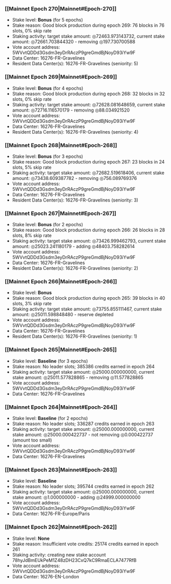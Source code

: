 ### [[Mainnet Epoch 270|Mainnet#Epoch-270]]
* Stake level: **Bonus** (for 5 epochs)
* Stake reason: Good block production during epoch 269: 76 blocks in 76 slots, 0% skip rate
* Staking activity: target stake amount: ◎72463.973143732, current stake amount: ◎72661.703844320 - removing ◎197.730700588
* Vote account address: 5WVvtQDDd3Gsdm3eyDrRAczP9greGmdBjNoyD93iYw9F
* Data Center: 16276-FR-Gravelines
* Resident Data Center(s): 16276-FR-Gravelines (seniority: 5)
### [[Mainnet Epoch 269|Mainnet#Epoch-269]]
* Stake level: **Bonus** (for 4 epochs)
* Stake reason: Good block production during epoch 268: 32 blocks in 32 slots, 0% skip rate
* Staking activity: target stake amount: ◎72628.081648659, current stake amount: ◎72716.116570179 - removing ◎88.034921520
* Vote account address: 5WVvtQDDd3Gsdm3eyDrRAczP9greGmdBjNoyD93iYw9F
* Data Center: 16276-FR-Gravelines
* Resident Data Center(s): 16276-FR-Gravelines (seniority: 4)
### [[Mainnet Epoch 268|Mainnet#Epoch-268]]
* Stake level: **Bonus** (for 3 epochs)
* Stake reason: Good block production during epoch 267: 23 blocks in 24 slots, 5% skip rate
* Staking activity: target stake amount: ◎72682.519618406, current stake amount: ◎73438.609387782 - removing ◎756.089769376
* Vote account address: 5WVvtQDDd3Gsdm3eyDrRAczP9greGmdBjNoyD93iYw9F
* Data Center: 16276-FR-Gravelines
* Resident Data Center(s): 16276-FR-Gravelines (seniority: 3)
### [[Mainnet Epoch 267|Mainnet#Epoch-267]]
* Stake level: **Bonus** (for 2 epochs)
* Stake reason: Good block production during epoch 266: 26 blocks in 28 slots, 8% skip rate
* Staking activity: target stake amount: ◎73426.999462793, current stake amount: ◎25023.241180179 - adding ◎48403.758282614
* Vote account address: 5WVvtQDDd3Gsdm3eyDrRAczP9greGmdBjNoyD93iYw9F
* Data Center: 16276-FR-Gravelines
* Resident Data Center(s): 16276-FR-Gravelines (seniority: 2)
### [[Mainnet Epoch 266|Mainnet#Epoch-266]]
* Stake level: **Bonus**
* Stake reason: Good block production during epoch 265: 39 blocks in 40 slots, 3% skip rate
* Staking activity: target stake amount: ◎73755.855111467, current stake amount: ◎25011.598848480 - reserve depleted
* Vote account address: 5WVvtQDDd3Gsdm3eyDrRAczP9greGmdBjNoyD93iYw9F
* Data Center: 16276-FR-Gravelines
* Resident Data Center(s): 16276-FR-Gravelines (seniority: 1)
### [[Mainnet Epoch 265|Mainnet#Epoch-265]]
* Stake level: **Baseline** (for 3 epochs)
* Stake reason: No leader slots; 385386 credits earned in epoch 264
* Staking activity: target stake amount: ◎25000.000000000, current stake amount: ◎25011.577828865 - removing ◎11.577828865
* Vote account address: 5WVvtQDDd3Gsdm3eyDrRAczP9greGmdBjNoyD93iYw9F
* Data Center: 16276-FR-Gravelines
### [[Mainnet Epoch 264|Mainnet#Epoch-264]]
* Stake level: **Baseline** (for 2 epochs)
* Stake reason: No leader slots; 336287 credits earned in epoch 263
* Staking activity: target stake amount: ◎25000.000000000, current stake amount: ◎25000.000422737 - not removing ◎0.000422737 (amount too small)
* Vote account address: 5WVvtQDDd3Gsdm3eyDrRAczP9greGmdBjNoyD93iYw9F
* Data Center: 16276-FR-Gravelines
### [[Mainnet Epoch 263|Mainnet#Epoch-263]]
* Stake level: **Baseline**
* Stake reason: No leader slots; 395744 credits earned in epoch 262
* Staking activity: target stake amount: ◎25000.000000000, current stake amount: ◎1.000000000 - adding ◎24999.000000000
* Vote account address: 5WVvtQDDd3Gsdm3eyDrRAczP9greGmdBjNoyD93iYw9F
* Data Center: 16276-FR-Europe/Paris
### [[Mainnet Epoch 262|Mainnet#Epoch-262]]
* Stake level: **None**
* Stake reason: Insufficient vote credits: 25174 credits earned in epoch 261
* Staking activity: creating new stake account 78hyJdBmEUkPeM1Z48zDH23CxQ7kC9RmaECLA7477RfB
* Vote account address: 5WVvtQDDd3Gsdm3eyDrRAczP9greGmdBjNoyD93iYw9F
* Data Center: 16276-EN-London